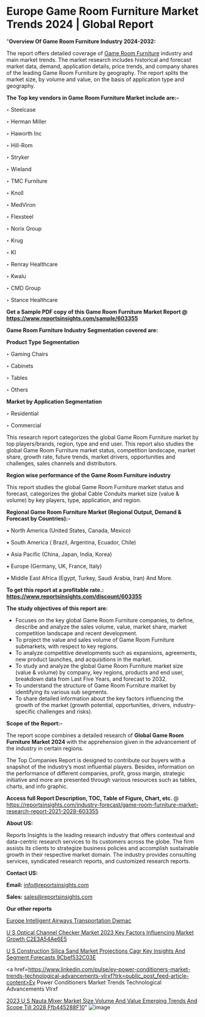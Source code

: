 # Europe Game Room Furniture Market Trends 2024 | Global Report

"<strong>Overview Of Game Room Furniture Industry 2024-2032:</strong>

The report offers detailed coverage of <a href=https://www.reportsinsights.com/sample/603355>Game Room Furniture</a> industry and main market trends. The market research includes historical and forecast market data, demand, application details, price trends, and company shares of the leading Game Room Furniture by geography. The report splits the market size, by volume and value, on the basis of application type and geography.

<strong>The Top key vendors in Game Room Furniture Market include are:- </strong>

‣ Steelcase

‣ Herman Miller

‣ Haworth Inc

‣ Hill-Rom

‣ Stryker

‣ Wieland

‣ TMC Furniture

‣ Knoll

‣ MedViron

‣ Flexsteel

‣ Norix Group

‣ Krug

‣ KI

‣ Renray Healthcare

‣ Kwalu

‣ CMD Group

‣ Stance Healthcare

<strong>Get a Sample PDF copy of this Game Room Furniture Market Report </strong><strong>@ <a href=https://www.reportsinsights.com/sample/603355 style=color:#0000ff;>https://www.reportsinsights.com/sample/603355</a> </strong>

<strong>Game Room Furniture Industry Segmentation covered are:</strong>

<strong>Product Type Segmentation</strong>

‣ Gaming Chairs

‣ Cabinets

‣ Tables

‣ Others

<strong>Market by Application Segmentation</strong>

‣ Residential

‣ Commercial

This research report categorizes the global Game Room Furniture market by top players/brands, region, type and end user. This report also studies the global Game Room Furniture market status, competition landscape, market share, growth rate, future trends, market drivers, opportunities and challenges, sales channels and distributors.

<strong>Region wise performance of the Game Room Furniture industry</strong><strong> </strong>

This report studies the global Game Room Furniture market status and forecast, categorizes the global Cable Conduits market size (value &amp; volume) by key players, type, application, and region. 

<strong>Regional Game Room Furniture Market (Regional Output, Demand &amp; Forecast by Countries):-</strong>

• North America (United States, Canada, Mexico)

• South America ( Brazil, Argentina, Ecuador, Chile)

• Asia Pacific (China, Japan, India, Korea)

• Europe (Germany, UK, France, Italy)

• Middle East Africa (Egypt, Turkey, Saudi Arabia, Iran) And More.

<strong>To get this report at a profitable rate.: <a href=https://www.reportsinsights.com/discount/603355 style=color:#0000ff;>https://www.reportsinsights.com/discount/603355</a></strong>

<strong>The study objectives of this report are:</strong>
<ul>
  <li>Focuses on the key global Game Room Furniture companies, to define, describe and analyze the sales volume, value, market share, market competition landscape and recent development.</li>
  <li>To project the value and sales volume of Game Room Furniture submarkets, with respect to key regions.</li>
  <li>To analyze competitive developments such as expansions, agreements, new product launches, and acquisitions in the market.</li>
  <li>To study and analyze the global Game Room Furniture market size (value &amp; volume) by company, key regions, products and end user, breakdown data from Last Five Years, and forecast to 2032.</li>
  <li>To understand the structure of Game Room Furniture market by identifying its various sub segments.</li>
  <li>To share detailed information about the key factors influencing the growth of the market (growth potential, opportunities, drivers, industry-specific challenges and risks).</li>
</ul>
<strong>Scope of the Report:-</strong><strong> </strong>

The report scope combines a detailed research of <strong>Global Game Room Furniture Market 2024 </strong>with the apprehension given in the advancement of the industry in certain regions.

The Top Companies Report is designed to contribute our buyers with a snapshot of the industry’s most influential players. Besides, information on the performance of different companies, profit, gross margin, strategic initiative and more are presented through various resources such as tables, charts, and info graphic.

<strong>Access full Report Description, TOC, Table of Figure, Chart, etc. </strong>@   <a href=https://reportsinsights.com/industry-forecast/game-room-furniture-market-research-report-2021-2028-603355 style=color:#0000ff;>https://reportsinsights.com/industry-forecast/game-room-furniture-market-research-report-2021-2028-603355</a>

<strong>About US:</strong>

Reports Insights is the leading research industry that offers contextual and data-centric research services to its customers across the globe. The firm assists its clients to strategize business policies and accomplish sustainable growth in their respective market domain. The industry provides consulting services, syndicated research reports, and customized research reports.

<strong>Contact US:</strong>

<p class=""""><b>Email:</b> <a href=mailto:info@reportsinsights.com>info@reportsinsights.com</a></p>
<p class=""""><b>Sales:</b> <a href=mailto:sales@reportsinsights.com>sales@reportsinsights.com</a></p>

<strong>Our other reports</strong>

<a href=https://www.linkedin.com/pulse/europe-intelligent-airways-transportation-dwmac/>Europe Intelligent Airways Transportation Dwmac</a>

<a href=https://medium.com/@reportsinsights.aj/u-s-optical-channel-checker-market-2023-key-factors-influencing-market-growth-c2e3a54ae6e5>U S Optical Channel Checker Market 2023 Key Factors Influencing Market Growth C2E3A54Ae6E5</a>

<a href=https://medium.com/@yadavahaan91/u-s-construction-silica-sand-market-projections-cagr-key-insights-and-segment-forecasts-9cbef532c03e>U S Construction Silica Sand Market Projections Cagr Key Insights And Segment Forecasts 9Cbef532C03E</a>

<a href=https://www.linkedin.com/pulse/ev-power-conditioners-market-trends-technological-advancements-vlrxf?trk=public_post_feed-article-content>Ev Power Conditioners Market Trends Technological Advancements Vlrxf</a>

<a href=https://medium.com/@nadeemkazi0003/2023-u-s-nauta-mixer-market-size-volume-and-value-emerging-trends-and-scope-till-2028-ffb445288f10>2023 U S Nauta Mixer Market Size Volume And Value Emerging Trends And Scope Till 2028 Ffb445288F10</a>"
![image](https://github.com/Reportsinsights123/RIgrowth/assets/158415881/2d4539c1-beae-41ef-a4c3-106a1be5d516)

